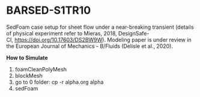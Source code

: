 # BARSED-S1TR10
SedFoam case setup for sheet flow under a near-breaking transient (details of physical experiment refer to Mieras, 2018, DesignSafe-CI, https://doi.org/10.17603/DS2BW9W). Modeling paper is under review in the European Journal of Mechanics - B/Fluids (Delisle et al., 2020).

**How to Simulate**
1. foamCleanPolyMesh
2. blockMesh
3. go to 0 folder: cp -r alpha.org alpha
4. sedFoam
